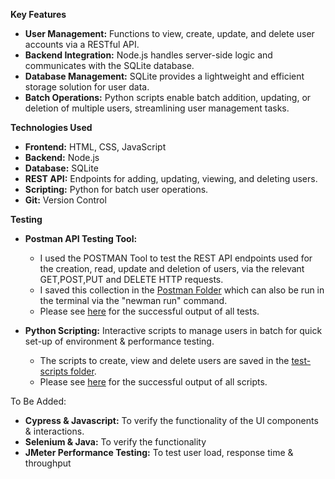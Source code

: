 **Key Features** <br>
- **User Management:** Functions to view, create, update, and delete user accounts via a RESTful API.<br>
- **Backend Integration:** Node.js handles server-side logic and communicates with the SQLite database.<br>
- **Database Management:** SQLite provides a lightweight and efficient storage solution for user data.<br>
- **Batch Operations:** Python scripts enable batch addition, updating, or deletion of multiple users, streamlining user 
  management tasks.

**Technologies Used**
<br>
- **Frontend:** HTML, CSS, JavaScript<br>
- **Backend:** Node.js<br>
- **Database:** SQLite<br>
- **REST API:** Endpoints for adding, updating, viewing, and deleting users.<br>
- **Scripting:** Python for batch user operations.
- **Git:** Version Control

**Testing**
<br>
- **Postman API Testing Tool:**<br>
  - I used the POSTMAN Tool to test the REST API endpoints used for the creation, read, update and deletion of users, via the relevant GET,POST,PUT and DELETE HTTP requests.<br>
  - I saved this collection in the [Postman Folder](https://github.com/nicola-deb/software-testing-portfolio/tree/main/my-user-management-app/Postman_TestCollection) which can also be run in the terminal via the "newman run" command.<br>
  - Please see [here](https://github.com/nicola-deb/software-testing-portfolio/tree/main/my-user-management-app/Postman_TestCollection/postman_newman_cli_output_success.png) for the successful output of all tests.<br>

- **Python Scripting:** Interactive scripts to manage users in batch for quick set-up of environment & performance testing.<br>
  - The scripts to create, view and delete users are saved in the [test-scripts folder]([my-user-management-app/test-scripts](https://github.com/nicola-deb/software-testing-portfolio/tree/main/my-user-management-app/test-scripts)).<br>
  - Please see [here](https://github.com/nicola-deb/software-testing-portfolio/tree/main/my-user-management-app/test-scripts/script_terminal_output.png) for the successful output of all scripts.<br>

To Be Added:
- **Cypress & Javascript:** To verify the functionality of the UI components & interactions.<br>
- **Selenium & Java:** To verify the functionality
- **JMeter Performance Testing:** To test user load, response time & throughput <br>
